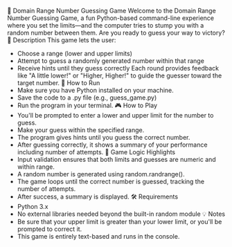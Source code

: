 🎯 Domain Range Number Guessing Game
Welcome to the Domain Range Number Guessing Game, a fun Python-based command-line experience where you set the limits—and the computer tries to stump you with a random number between them. Are you ready to guess your way to victory?
📜 Description
This game lets the user:
- Choose a range (lower and upper limits)
- Attempt to guess a randomly generated number within that range
- Receive hints until they guess correctly
Each round provides feedback like "A little lower!" or "Higher, Higher!" to guide the guesser toward the target number.
🚀 How to Run
- Make sure you have Python installed on your machine.
- Save the code to a .py file (e.g., guess_game.py)
- Run the program in your terminal.
🎮 How to Play
- You'll be prompted to enter a lower and upper limit for the number to guess.
- Make your guess within the specified range.
- The program gives hints until you guess the correct number.
- After guessing correctly, it shows a summary of your performance including number of attempts.
🧠 Game Logic Highlights
- Input validation ensures that both limits and guesses are numeric and within range.
- A random number is generated using random.randrange().
- The game loops until the correct number is guessed, tracking the number of attempts.
- After success, a summary is displayed.
🛠️ Requirements
- Python 3.x
- No external libraries needed beyond the built-in random module
💡 Notes
- Be sure that your upper limit is greater than your lower limit, or you'll be prompted to correct it.
- This game is entirely text-based and runs in the console.
